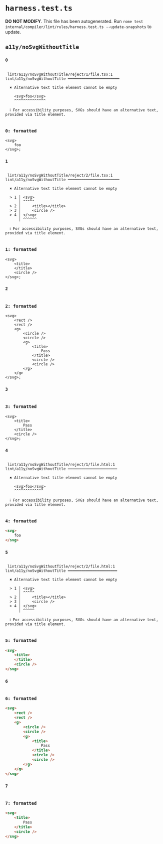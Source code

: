 # `harness.test.ts`

**DO NOT MODIFY**. This file has been autogenerated. Run `rome test internal/compiler/lint/rules/harness.test.ts --update-snapshots` to update.

## `a11y/noSvgWithoutTitle`

### `0`

```

 lint/a11y/noSvgWithoutTitle/reject/1/file.tsx:1 lint/a11y/noSvgWithoutTitle ━━━━━━━━━━━━━━━━━━━━━━━

  ✖ Alternative text title element cannot be empty

    <svg>foo</svg>
    ^^^^^^^^^^^^^^

  ℹ For accessibility purposes, SVGs should have an alternative text, provided via title element.


```

### `0: formatted`

```tsx
<svg>
	foo
</svg>;

```

### `1`

```

 lint/a11y/noSvgWithoutTitle/reject/2/file.tsx:1 lint/a11y/noSvgWithoutTitle ━━━━━━━━━━━━━━━━━━━━━━━

  ✖ Alternative text title element cannot be empty

  > 1 │ <svg>
      │ ^^^^^
  > 2 │     <title></title>
  > 3 │     <circle />
  > 4 │ </svg>
      │ ^^^^^^

  ℹ For accessibility purposes, SVGs should have an alternative text, provided via title element.


```

### `1: formatted`

```tsx
<svg>
	<title>
	</title>
	<circle />
</svg>;

```

### `2`

```

```

### `2: formatted`

```tsx
<svg>
	<rect />
	<rect />
	<g>
		<circle />
		<circle />
		<g>
			<title>
				Pass
			</title>
			<circle />
			<circle />
		</g>
	</g>
</svg>;

```

### `3`

```

```

### `3: formatted`

```tsx
<svg>
	<title>
		Pass
	</title>
	<circle />
</svg>;

```

### `4`

```

 lint/a11y/noSvgWithoutTitle/reject/1/file.html:1 lint/a11y/noSvgWithoutTitle ━━━━━━━━━━━━━━━━━━━━━━

  ✖ Alternative text title element cannot be empty

    <svg>foo</svg>
    ^^^^^^^^^^^^^

  ℹ For accessibility purposes, SVGs should have an alternative text, provided via title element.


```

### `4: formatted`

```html
<svg>
	foo
</svg>

```

### `5`

```

 lint/a11y/noSvgWithoutTitle/reject/2/file.html:1 lint/a11y/noSvgWithoutTitle ━━━━━━━━━━━━━━━━━━━━━━

  ✖ Alternative text title element cannot be empty

  > 1 │ <svg>
      │ ^^^^^
  > 2 │     <title></title>
  > 3 │     <circle />
  > 4 │ </svg>
      │ ^^^^^

  ℹ For accessibility purposes, SVGs should have an alternative text, provided via title element.


```

### `5: formatted`

```html
<svg>
	<title>
	</title>
	<circle />
</svg>

```

### `6`

```

```

### `6: formatted`

```html
<svg>
	<rect />
	<rect />
	<g>
		<circle />
		<circle />
		<g>
			<title>
				Pass
			</title>
			<circle />
			<circle />
		</g>
	</g>
</svg>

```

### `7`

```

```

### `7: formatted`

```html
<svg>
	<title>
		Pass
	</title>
	<circle />
</svg>

```
